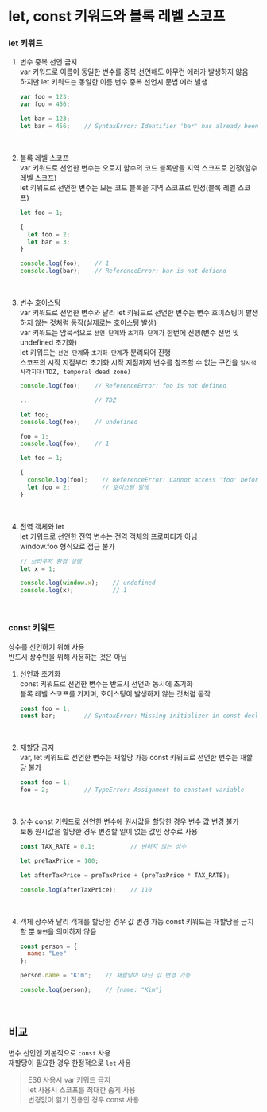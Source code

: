 # let, const 키워드와 블록 레벨 스코프  

### let 키워드
1. 변수 중복 선언 금지  
  var 키워드로 이름이 동일한 변수를 중복 선언해도 아무런 에러가 발생하지 않음  
  하지만 let 키워드는 동일한 이름 변수 중복 선언시 문법 에러 발생  

    ````javascript
    var foo = 123;
    var foo = 456;
    
    let bar = 123;
    let bar = 456;    // SyntaxError: Identifier 'bar' has already been declared
    ````
<br>

2. 블록 레벨 스코프  
  var 키워드로 선언한 변수는 오로지 함수의 코드 블록만을 지역 스코프로 인정(함수 레벨 스코프)  
  let 키워드로 선언한 변수는 모든 코드 블록을 지역 스코프로 인정(블록 레벨 스코프)  

    ````javascript
    let foo = 1;
    
    {
      let foo = 2;
      let bar = 3;
    }
    
    console.log(foo);    // 1
    console.log(bar);    // ReferenceError: bar is not defiend
    ````

<br>

3. 변수 호이스팅  
  var 키워드로 선언한 변수와 달리 let 키워드로 선언한 변수는 변수 호이스팅이 발생하지 않는 것처럼 동작(실제로는 호이스팅 발생)  
  var 키워드는 암묵적으로 `선언 단계`와 `초기화 단계`가 한번에 진행(변수 선언 및 undefined 초기화)  
  let 키워드는 `선언 단계`와 `초기화 단계`가 분리되어 진행  
  스코프의 시작 지점부터 초기화 시작 지점까지 변수를 참조할 수 없는 구간을 `일시적 사각지대(TDZ, temporal dead zone)`

    ````javascript
    console.log(foo);    // ReferenceError: foo is not defined
    
    ...                  // TDZ
    
    let foo;
    console.log(foo);    // undefined
    
    foo = 1;
    console.log(foo);    // 1
    ````
    
    ````javascript
    let foo = 1;
    
    {
      console.log(foo);    // ReferenceError: Cannot access 'foo' before initialization
      let foo = 2;         // 호이스팅 발생
    }
    ````

<br>

4. 전역 객체와 let  
  let 키워드로 선언한 전역 변수는 전역 객체의 프로퍼티가 아님  
  window.foo 형식으로 접근 불가  

    ````javascript
    // 브라우저 환경 실행
    let x = 1;
    
    console.log(window.x);    // undefined
    console.log(x);           // 1
    ````

<br>

### const 키워드
상수를 선언하기 위해 사용  
반드시 상수만을 위해 사용하는 것은 아님  

1. 선언과 초기화  
  const 키워드로 선언한 변수는 반드시 선언과 동시에 초기화   
  블록 레벨 스코프를 가지며, 호이스팅이 발생하지 않는 것처럼 동작
    
    ````javascript
    const foo = 1;    
    const bar;        // SyntaxError: Missing initializer in const declaration
    ````

<br>

2. 재할당 금지  
  var, let 키워드로 선언한 변수는 재할당 가능
  const 키워드로 선언한 변수는 재할당 불가

    ````javascript
    const foo = 1;
    foo = 2;          // TypeError: Assignment to constant variable
    ````

<br>

3. 상수
  const 키워드로 선언한 변수에 원시값을 할당한 경우 변수 값 변경 불가  
  보통 원시값을 할당한 경우 변경할 일이 없는 값인 상수로 사용

    ````javascript
    const TAX_RATE = 0.1;          // 변하지 않는 상수
    
    let preTaxPrice = 100;
    
    let afterTaxPrice = preTaxPrice + (preTaxPrice * TAX_RATE);
    
    console.log(afterTaxPrice);    // 110
    ````

<br>

4. 객체
  상수와 달리 객체를 할당한 경우 값 변경 가능
  const 키워드는 재할당을 금지할 뿐 `불변`을 의미하지 않음

    ````javascript
    const person = {
      name: "Lee"
    };
    
    person.name = "Kim";    // 재할당이 아닌 값 변경 가능
    
    console.log(person);    // {name: "Kim"}
    ````

<br>

## 비교
변수 선언엔 기본적으로 `const` 사용  
재할당이 필요한 경우 한정적으로 `let` 사용  

> ES6 사용시 var 키워드 금지  
> let 사용시 스코프를 최대한 좁게 사용  
> 변경없이 읽기 전용인 경우 const 사용   

<br>
